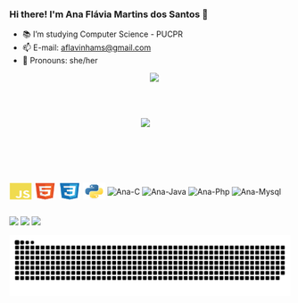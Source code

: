### Hi there! I'm Ana Flávia Martins dos Santos 👋

- 📚 I’m studying Computer Science - PUCPR
- 📫 E-mail: aflavinhams@gmail.com
- 🤗 Pronouns: she/her

<div style="display: flex; align-items: center; justify-content: center;">
  <picture>
    <source
      height="180cm"
      srcset="https://github-readme-stats.vercel.app/api?username=aflavinhams&show_icons=true&theme=tokyonight&include_all_commits=true&count_private=true"
      media="(prefers-color-scheme: dark)"
    />
    <source
      srcset="https://github-readme-stats.vercel.app/api?username=aflavinhams&show_icons=true"
      media="(prefers-color-scheme: light), (prefers-color-scheme: no-preference)"
    />
    <img src="https://github-readme-stats.vercel.app/api?username=aflavinhams&show_icons=true" />
  </picture>
  <img height= "180cm" src="https://github-readme-stats.vercel.app/api/top-langs/?username=aflavinhams&layout=compact&theme=tokyonight"/>
</div>

<div style="display: inline_block"><br>
  <img align="center" alt="Ana-Js" height="30" width="40" src="https://raw.githubusercontent.com/devicons/devicon/master/icons/javascript/javascript-plain.svg">
  <img align="center" alt="Ana-Ts" height="30" width="40" src="https://raw.githubusercontent.com/devicons/devicon/master/icons/html5/html5-original.svg">
  <img align="center" alt="Ana-CSS" height="30" width="40" src="https://raw.githubusercontent.com/devicons/devicon/master/icons/css3/css3-original.svg">
  <img align="center" alt="Ana-Python" height="30" width="40" src="https://raw.githubusercontent.com/devicons/devicon/master/icons/python/python-original.svg">
    <img align="center" alt="Ana-C" height="30" width="40" <link rel="stylesheet" type='text/css' 
src="https://cdn.jsdelivr.net/gh/devicons/devicon@latest/icons/c/c-original.svg" />
    <img align="center" alt="Ana-Java" height="30" width="40" <link rel="stylesheet" type='text/css' src="https://cdn.jsdelivr.net/gh/devicons/devicon@latest/icons/java/java-original.svg" />
    <img align="center" alt="Ana-Php" height="30" width="40" <link rel="stylesheet" type='text/css' src="https://cdn.jsdelivr.net/gh/devicons/devicon@latest/icons/php/php-original.svg" />
    <img align="center" alt="Ana-Mysql" height="30" width="40" <link rel="stylesheet" type='text/css' src="https://cdn.jsdelivr.net/gh/devicons/devicon@latest/icons/mysql/mysql-original-wordmark.svg" />
          
 ##

 <div> 
 <a href="https://discord.gg/flavs_ms" target="_blank"><img src="https://img.shields.io/badge/Discord-7289DA?style=for-the-badge&logo=discord&logoColor=white" target="_blank"></a> 
  <a href = "mailto:aflavinhams@gmail.com"><img src="https://img.shields.io/badge/-Gmail-%23333?style=for-the-badge&logo=gmail&logoColor=white" target="_blank"></a>
  <a href="https://www.linkedin.com/in/ana-fl%C3%A1via-martins-dos-santos-058104281/" target="_blank"><img src="https://img.shields.io/badge/-LinkedIn-%230077B5?style=for-the-badge&logo=linkedin&logoColor=white" target="_blank"></a> 

![snake gif](https://github.com/aflavinhams/aflavinhams/blob/output/github-contribution-grid-snake.svg)
